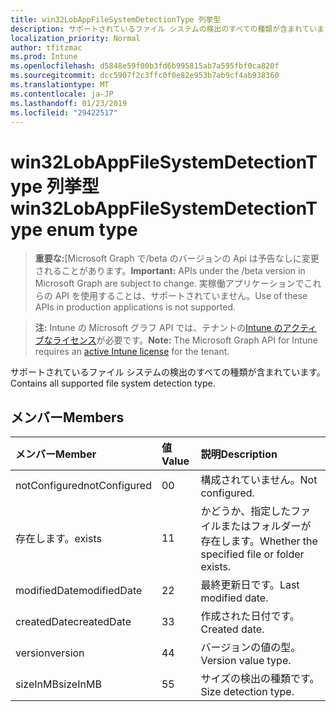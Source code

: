 ```yaml
---
title: win32LobAppFileSystemDetectionType 列挙型
description: サポートされているファイル システムの検出のすべての種類が含まれています。
localization_priority: Normal
author: tfitzmac
ms.prod: Intune
ms.openlocfilehash: d5848e59f00b3fd6b995815ab7a595fbf0ca820f
ms.sourcegitcommit: dcc5907f2c3ffc0f0e82e953b7ab9cf4ab938360
ms.translationtype: MT
ms.contentlocale: ja-JP
ms.lasthandoff: 01/23/2019
ms.locfileid: "29422517"
---
```

# <a name="win32lobappfilesystemdetectiontype-enum-type"></a><span data-ttu-id="8b26a-103">win32LobAppFileSystemDetectionType 列挙型</span><span class="sxs-lookup"><span data-stu-id="8b26a-103">win32LobAppFileSystemDetectionType enum type</span></span>

> <span data-ttu-id="8b26a-104">**重要な:**[Microsoft Graph で/beta のバージョンの Api は予告なしに変更されることがあります。</span><span class="sxs-lookup"><span data-stu-id="8b26a-104">**Important:** APIs under the /beta version in Microsoft Graph are subject to change.</span></span> <span data-ttu-id="8b26a-105">実稼働アプリケーションでこれらの API を使用することは、サポートされていません。</span><span class="sxs-lookup"><span data-stu-id="8b26a-105">Use of these APIs in production applications is not supported.</span></span>

> <span data-ttu-id="8b26a-106">**注:** Intune の Microsoft グラフ API では、テナントの[Intune のアクティブなライセンス](https://go.microsoft.com/fwlink/?linkid=839381)が必要です。</span><span class="sxs-lookup"><span data-stu-id="8b26a-106">**Note:** The Microsoft Graph API for Intune requires an [active Intune license](https://go.microsoft.com/fwlink/?linkid=839381) for the tenant.</span></span>

<span data-ttu-id="8b26a-107">サポートされているファイル システムの検出のすべての種類が含まれています。</span><span class="sxs-lookup"><span data-stu-id="8b26a-107">Contains all supported file system detection type.</span></span>

## <a name="members"></a><span data-ttu-id="8b26a-108">メンバー</span><span class="sxs-lookup"><span data-stu-id="8b26a-108">Members</span></span>
|<span data-ttu-id="8b26a-109">メンバー</span><span class="sxs-lookup"><span data-stu-id="8b26a-109">Member</span></span>|<span data-ttu-id="8b26a-110">値</span><span class="sxs-lookup"><span data-stu-id="8b26a-110">Value</span></span>|<span data-ttu-id="8b26a-111">説明</span><span class="sxs-lookup"><span data-stu-id="8b26a-111">Description</span></span>|
|:---|:---|:---|
|<span data-ttu-id="8b26a-112">notConfigured</span><span class="sxs-lookup"><span data-stu-id="8b26a-112">notConfigured</span></span>|<span data-ttu-id="8b26a-113">0</span><span class="sxs-lookup"><span data-stu-id="8b26a-113">0</span></span>|<span data-ttu-id="8b26a-114">構成されていません。</span><span class="sxs-lookup"><span data-stu-id="8b26a-114">Not configured.</span></span>|
|<span data-ttu-id="8b26a-115">存在します。</span><span class="sxs-lookup"><span data-stu-id="8b26a-115">exists</span></span>|<span data-ttu-id="8b26a-116">1</span><span class="sxs-lookup"><span data-stu-id="8b26a-116">1</span></span>|<span data-ttu-id="8b26a-117">かどうか、指定したファイルまたはフォルダーが存在します。</span><span class="sxs-lookup"><span data-stu-id="8b26a-117">Whether the specified file or folder exists.</span></span>|
|<span data-ttu-id="8b26a-118">modifiedDate</span><span class="sxs-lookup"><span data-stu-id="8b26a-118">modifiedDate</span></span>|<span data-ttu-id="8b26a-119">2</span><span class="sxs-lookup"><span data-stu-id="8b26a-119">2</span></span>|<span data-ttu-id="8b26a-120">最終更新日です。</span><span class="sxs-lookup"><span data-stu-id="8b26a-120">Last modified date.</span></span>|
|<span data-ttu-id="8b26a-121">createdDate</span><span class="sxs-lookup"><span data-stu-id="8b26a-121">createdDate</span></span>|<span data-ttu-id="8b26a-122">3</span><span class="sxs-lookup"><span data-stu-id="8b26a-122">3</span></span>|<span data-ttu-id="8b26a-123">作成された日付です。</span><span class="sxs-lookup"><span data-stu-id="8b26a-123">Created date.</span></span>|
|<span data-ttu-id="8b26a-124">version</span><span class="sxs-lookup"><span data-stu-id="8b26a-124">version</span></span>|<span data-ttu-id="8b26a-125">4</span><span class="sxs-lookup"><span data-stu-id="8b26a-125">4</span></span>|<span data-ttu-id="8b26a-126">バージョンの値の型。</span><span class="sxs-lookup"><span data-stu-id="8b26a-126">Version value type.</span></span>|
|<span data-ttu-id="8b26a-127">sizeInMB</span><span class="sxs-lookup"><span data-stu-id="8b26a-127">sizeInMB</span></span>|<span data-ttu-id="8b26a-128">5</span><span class="sxs-lookup"><span data-stu-id="8b26a-128">5</span></span>|<span data-ttu-id="8b26a-129">サイズの検出の種類です。</span><span class="sxs-lookup"><span data-stu-id="8b26a-129">Size detection type.</span></span>|




